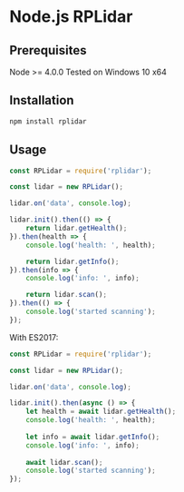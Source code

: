 # Node.js RPLidar

## Prerequisites

Node >= 4.0.0
Tested on Windows 10 x64

## Installation

```bash
npm install rplidar
```

## Usage

```js
const RPLidar = require('rplidar');

const lidar = new RPLidar();

lidar.on('data', console.log);

lidar.init().then(() => {
    return lidar.getHealth();
}).then(health => {
    console.log('health: ', health);

    return lidar.getInfo();
}).then(info => {
    console.log('info: ', info);

    return lidar.scan();
}).then(() => {
    console.log('started scanning');
});
```

With ES2017:

```js
const RPLidar = require('rplidar');

const lidar = new RPLidar();

lidar.on('data', console.log);

lidar.init().then(async () => {
    let health = await lidar.getHealth();
    console.log('health: ', health);
    
    let info = await lidar.getInfo();
    console.log('info: ', info);
    
    await lidar.scan();
    console.log('started scanning');
});
```

